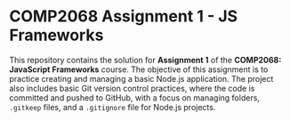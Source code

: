 # COMP2068 Assignment 1 - JS Frameworks

This repository contains the solution for **Assignment 1** of the **COMP2068: JavaScript Frameworks** course. The objective of this assignment is to practice creating and managing a basic Node.js application. 
The project also includes basic Git version control practices, where the code is committed and pushed to GitHub, with a focus on managing folders, `.gitkeep` files, and a `.gitignore` file for Node.js projects.
